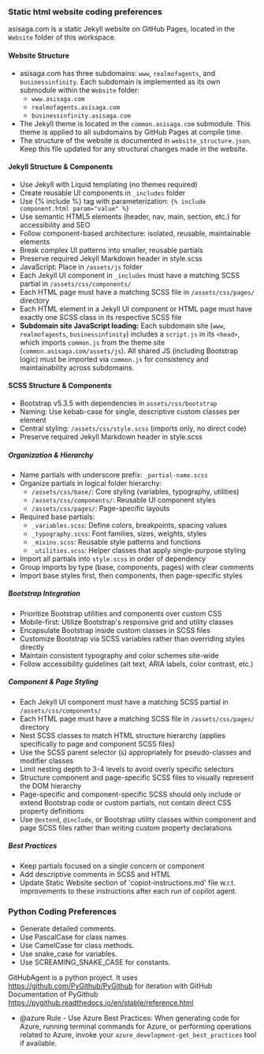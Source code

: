 ### Static html website coding preferences
asisaga.com is a static Jekyll website on GitHub Pages, located in the `Website` folder of this workspace.

#### Website Structure
- asisaga.com has three subdomains: `www`, `realmofagents`, and `businessinfinity`. Each subdomain is implemented as its own submodule within the `Website` folder:
  - `www.asisaga.com`
  - `realmofagents.asisaga.com`
  - `businessinfinity.asisaga.com`
- The Jekyll theme is located in the `common.asisaga.com` submodule. This theme is applied to all subdomains by GitHub Pages at compile time.
- The structure of the website is documented in `website_structure.json`. Keep this file updated for any structural changes made in the website.

#### Jekyll Structure & Components
- Use Jekyll with Liquid templating (no themes required)
- Create reusable UI components in `_includes` folder
- Use {% include %} tag with parameterization: `{% include component.html param="value" %}`
- Use semantic HTML5 elements (header, nav, main, section, etc.) for accessibility and SEO
- Follow component-based architecture: isolated, reusable, maintainable elements
- Break complex UI patterns into smaller, reusable partials
- Preserve required Jekyll Markdown header in style.scss
- JavaScript: Place in `/assets/js` folder
- Each Jekyll UI component in `_includes` must have a matching SCSS partial in `/assets/css/components/`
- Each HTML page must have a matching SCSS file in `/assets/css/pages/` directory
- Each HTML element in a Jekyll UI component or HTML page must have exactly one SCSS class in its respective SCSS file
- **Subdomain site JavaScript loading:** Each subdomain site (`www`, `realmofagents`, `businessinfinity`) includes a `script.js` in its `<head>`, which imports `common.js` from the theme site (`common.asisaga.com/assets/js`). All shared JS (including Bootstrap logic) must be imported via `common.js` for consistency and maintainability across subdomains.

#### SCSS Structure & Components
- Bootstrap v5.3.5 with dependencies in `assets/css/bootstrap`
- Naming: Use kebab-case for single, descriptive custom classes per element
- Central styling: `/assets/css/style.scss` (imports only, no direct code)
- Preserve required Jekyll Markdown header in style.scss

##### Organization & Hierarchy
- Name partials with underscore prefix: `_partial-name.scss`
- Organize partials in logical folder hierarchy:
  - `/assets/css/base/`: Core styling (variables, typography, utilities)
  - `/assets/css/components/`: Reusable UI component styles
  - `/assets/css/pages/`: Page-specific layouts
- Required base partials:
  - `_variables.scss`: Define colors, breakpoints, spacing values
  - `_typography.scss`: Font families, sizes, weights, styles
  - `_mixins.scss`: Reusable style patterns and functions
  - `_utilities.scss`: Helper classes that apply single-purpose styling
- Import all partials into `style.scss` in order of dependency
- Group imports by type (base, components, pages) with clear comments
- Import base styles first, then components, then page-specific styles

##### Bootstrap Integration
- Prioritize Bootstrap utilities and components over custom CSS
- Mobile-first: Utilize Bootstrap's responsive grid and utility classes
- Encapsulate Bootstrap inside custom classes in SCSS files
- Customize Bootstrap via SCSS variables rather than overriding styles directly
- Maintain consistent typography and color schemes site-wide
- Follow accessibility guidelines (alt text, ARIA labels, color contrast, etc.)

##### Component & Page Styling
- Each Jekyll UI component must have a matching SCSS partial in `/assets/css/components/`
- Each HTML page must have a matching SCSS file in `/assets/css/pages/` directory
- Nest SCSS classes to match HTML structure hierarchy (applies specifically to page and component SCSS files)
- Use the SCSS parent selector (`&`) appropriately for pseudo-classes and modifier classes
- Limit nesting depth to 3-4 levels to avoid overly specific selectors
- Structure component and page-specific SCSS files to visually represent the DOM hierarchy
- Page-specific and component-specific SCSS should only include or extend Bootstrap code or custom partials, not contain direct CSS property definitions
- Use `@extend`, `@include`, or Bootstrap utility classes within component and page SCSS files rather than writing custom property declarations

##### Best Practices
- Keep partials focused on a single concern or component
- Add descriptive comments in SCSS and HTML
- Update Static Website section of 'copiot-instructions.md' file w.r.t. improvements to these instructions after each run of copilot agent.





### Python Coding Preferences
- Generate detailed comments.
- Use PascalCase for class names.
- Use CamelCase for class methods.
- Use snake_case for variables.
- Use SCREAMING_SNAKE_CASE for constants.

GitHubAgent is a python project.
It uses https://github.com/PyGithub/PyGithub for iteration with GitHub
Documentation of PyGithub https://pygithub.readthedocs.io/en/stable/reference.html

- @azure Rule - Use Azure Best Practices: When generating code for Azure, running terminal commands for Azure, or performing operations related to Azure, invoke your `azure_development-get_best_practices` tool if available.